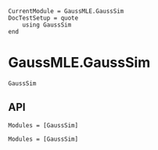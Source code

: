 ```@meta
CurrentModule = GaussMLE.GaussSim
DocTestSetup = quote
    using GaussSim
end
```

# GaussMLE.GaussSim
```@docs
GaussSim
```

## API

```@index
Modules = [GaussSim]
```

```@autodocs
Modules = [GaussSim]
```

